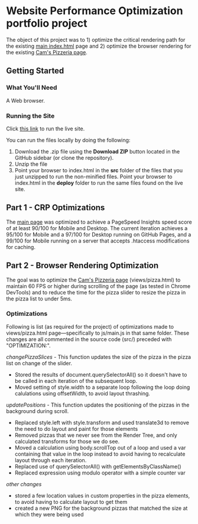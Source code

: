 # Website Performance Optimization portfolio project

The object of this project was to 1) optimize the critical rendering path for the existing [main index.html](http://kevinfrutiger.github.io/frontend-nanodegree-web-optimization/) page and 2) optimize the browser rendering for the existing [Cam's Pizzeria page](http://kevinfrutiger.github.io/frontend-nanodegree-web-optimization/views/pizza.html).

## Getting Started

### What You'll Need

A Web browser.

### Running the Site

Click [this link](http://kevinfrutiger.github.io/frontend-nanodegree-web-optimization/) to run the live site.

You can run the files locally by doing the following:

1. Download the .zip file using the **Download ZIP** button located in the GitHub sidebar (or clone the repository).
2. Unzip the file
3. Point your browser to index.html in the **src** folder of the files that you just unzipped to run the non-minified files. Point your browser to index.html in the **deploy** folder to run the same files found on the live site.

## Part 1 - CRP Optimizations

The [main page](http://kevinfrutiger.github.io/frontend-nanodegree-web-optimization/) was optimized to achieve a PageSpeed Insights speed score of at least 90/100 for Mobile and Desktop. The current iteration achieves a 95/100 for Mobile and a 97/100 for Desktop running on GitHub Pages, and a 99/100 for Mobile running on a server that accepts .htaccess modifications for caching.

## Part 2 - Browser Rendering Optimization

The goal was to optimize the [Cam's Pizzeria page](http://kevinfrutiger.github.io/frontend-nanodegree-web-optimization/views/pizza.html) (views/pizza.html) to maintain 60 FPS or higher during scrolling of the page (as tested in Chrome DevTools) and to reduce the time for the pizza slider to resize the pizza in the pizza list to under 5ms.

### Optimizations

Following is list (as required for the project) of optimizations made to views/pizza.html page—specifically to js/main.js in that same folder. These changes are all commented in the source code (src/) preceded with "OPTIMIZATION:".

*changePizzaSlices* - This function updates the size of the pizza in the pizza list on change of the slider.

* Stored the results of document.querySelectorAll() so it doesn't have to be called in each iteration of the subsequent loop.
* Moved setting of style.width to a separate loop following the loop doing calulations using offsetWidth, to avoid layout thrashing.

*updatePositions* - This function updates the positioning of the pizzas in the background during scroll.

* Replaced style.left with style.transform and used translate3d to remove the need to do layout and paint for those elements
* Removed pizzas that we never see from the Render Tree, and only calculated transforms for those we do see.
* Moved a calculation using body.scrollTop out of a loop and used a var containing that value in the loop instead to avoid having to recalculate layout through each iteration.
* Replaced use of querySelectorAll() with getElementsByClassName()
* Replaced expression using modulo operator with a simple counter var

*other changes*

* stored a few location values in custom properties in the pizza elements, to avoid having to calculate layout to get them
* created a new PNG for the background pizzas that matched the size at which they were being used


